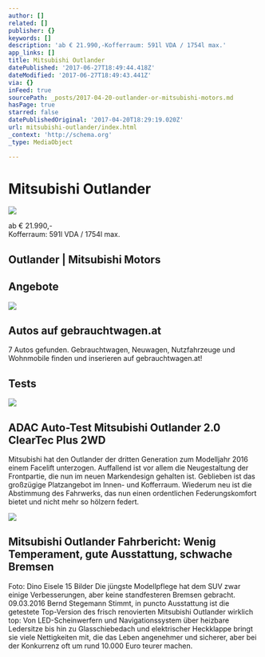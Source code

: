 ```yaml
---
author: []
related: []
publisher: {}
keywords: []
description: 'ab € 21.990,-Kofferraum: 591l VDA / 1754l max.'
app_links: []
title: Mitsubishi Outlander
datePublished: '2017-06-27T18:49:44.418Z'
dateModified: '2017-06-27T18:49:43.441Z'
via: {}
inFeed: true
sourcePath: _posts/2017-04-20-outlander-or-mitsubishi-motors.md
hasPage: true
starred: false
datePublishedOriginal: '2017-04-20T18:29:19.020Z'
url: mitsubishi-outlander/index.html
_context: 'http://schema.org'
_type: MediaObject

---
```

# Mitsubishi Outlander
![](https://the-grid-user-content.s3-us-west-2.amazonaws.com/328b15e5-77ef-402c-925e-99735bb055d9.jpg)

ab € 21.990,-  
Kofferraum: 591l VDA / 1754l max.

<article style=""><h1>Outlander | Mitsubishi Motors</h1></article>

## Angebote

<article style=""><img src="https://s3-us-west-2.amazonaws.com/the-grid-img/p/13edb43d775677ce8ce8220e7e33ac1b9b005446.gif" /><h1>Autos auf gebrauchtwagen.at</h1><p>7 Autos gefunden. Gebrauchtwagen, Neuwagen, Nutzfahrzeuge und Wohnmobile finden und inserieren auf gebrauchtwagen.at!</p></article>

## Tests

<article style=""><img src="https://imgflo.herokuapp.com/graph/2b2431f8e7ba7b0/25f8b543f6caaa55ca93fc6a0bd11c47/noop.jpg?input=https%3A%2F%2Fwww.adac.de%2F_ext%2Fitr%2Ftests%2FAutotest%2FAT5466_Mitsubishi_Outlander_2_0_ClearTec_Plus_2WD%2Fcharakterisierung.jpg" /><h1>ADAC Auto-Test Mitsubishi Outlander 2.0 ClearTec Plus 2WD</h1><p>Mitsubishi hat den Outlander der dritten Generation zum Modelljahr 2016 einem Facelift unterzogen. Auffallend ist vor allem die Neugestaltung der Frontpartie, die nun im neuen Markendesign gehalten ist. Geblieben ist das großzügige Platzangebot im Innen- und Kofferraum. Wiederum neu ist die Abstimmung des Fahrwerks, das nun einen ordentlichen Federungskomfort bietet und nicht mehr so hölzern federt.</p></article>

<article style=""><img src="https://imgr3.auto-motor-und-sport.de/Mitsubishi-Outlander-2-2-Di-D-4WD-Heckansicht-fotoshowBig-2246f318-924216.jpg" /><h1>Mitsubishi Outlander Fahrbericht: Wenig Temperament, gute Ausstattung, schwache Bremsen</h1><p>Foto: Dino Eisele 15 Bilder Die jüngste Modellpflege hat dem SUV zwar einige Verbesserungen, aber keine standfesteren Bremsen gebracht. 09.03.2016 Bernd Stegemann Stimmt, in puncto Ausstattung ist die getestete Top-Version des frisch renovierten Mitsubishi Outlander wirklich top: Von LED-Scheinwerfern und Navigationssystem über heizbare Ledersitze bis hin zu Glasschiebedach und elektrischer Heckklappe bringt sie viele Nettigkeiten mit, die das Leben angenehmer und sicherer, aber bei der Konkurrenz oft um rund 10.000 Euro teurer machen.</p></article>